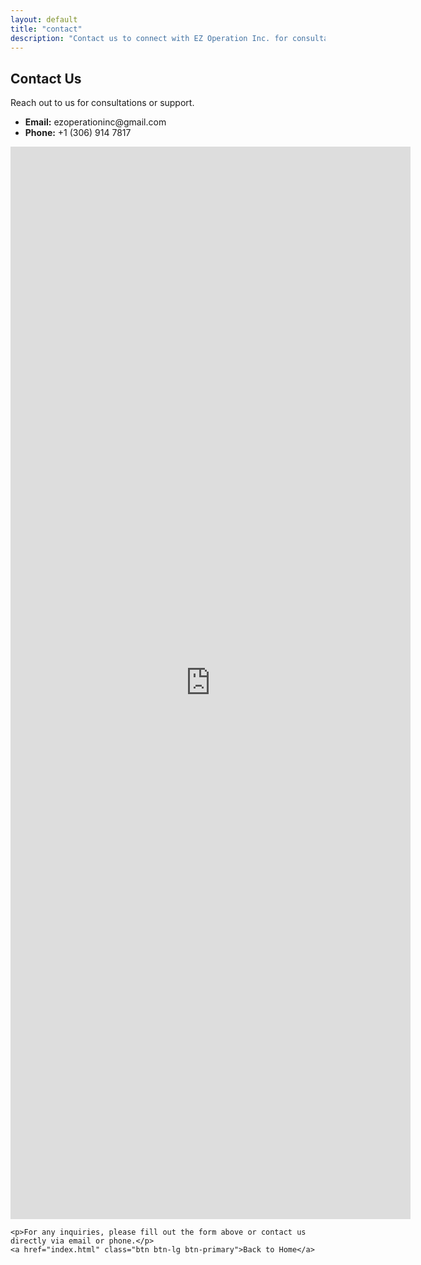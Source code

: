 ```yaml
---
layout: default
title: "contact"
description: "Contact us to connect with EZ Operation Inc. for consultations or support."
---
```


<div class="container py-5">
  <h2>Contact Us</h2>
  <p>Reach out to us for consultations or support.</p>
  <ul class="list-unstyled">
    <li><strong>Email:</strong> ezoperationinc@gmail.com</li>
    <li><strong>Phone:</strong> +1 (306) 914 7817</li>
  </ul>
  <body>
    <div class="google-form">
        <iframe src="https://docs.google.com/forms/d/e/1FAIpQLSfVt84MfN7VAcCQ14hjn17wnMyEcqd-mtC9xqcOkXIuOiMQyw/viewform?embedded=true"
    width="640" height="1716" frameborder="0" marginheight="0" marginwidth="0">Loading…</iframe>
</iframe>
    </div>

    <p>For any inquiries, please fill out the form above or contact us directly via email or phone.</p>
    <a href="index.html" class="btn btn-lg btn-primary">Back to Home</a>
  </div>
</div>
</body>